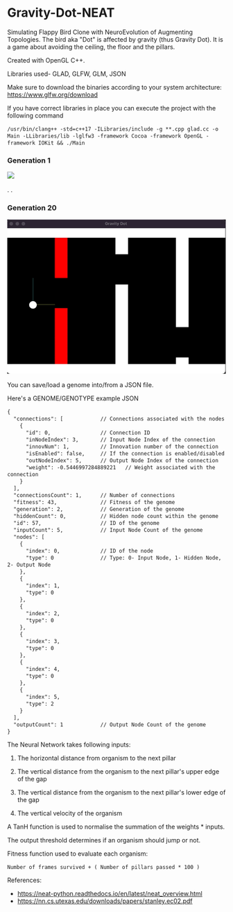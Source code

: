 # Gravity-Dot-NEAT

Simulating Flappy Bird Clone with NeuroEvolution of Augmenting Topologies. The  bird aka "Dot" is affected by gravity (thus Gravity Dot). It is a game about avoiding the ceiling, the floor and the pillars.

Created with OpenGL C++. 

Libraries used- GLAD, GLFW, GLM, JSON

Make sure to download the binaries according to your system architecture:
https://www.glfw.org/download

If you have correct libraries in place you can execute the project with the following command
```
/usr/bin/clang++ -std=c++17 -ILibraries/include -g **.cpp glad.cc -o Main -LLibraries/lib -lglfw3 -framework Cocoa -framework OpenGL -framework IOKit && ./Main
```


### Generation 1
![](https://github.com/iamnexxed/Gravity-Dot-NEAT/blob/main/Images/GravityDotCapture1.gif)

.
.

### Generation 20
![](https://github.com/iamnexxed/Gravity-Dot-NEAT/blob/main/Images/GravityDotCapture2.gif)

You can save/load a genome into/from a JSON file.

Here's a GENOME/GENOTYPE example JSON


```
{
  "connections": [            // Connections associated with the nodes
    {
      "id": 0,                // Connection ID
      "inNodeIndex": 3,       // Input Node Index of the connection
      "innovNum": 1,          // Innovation number of the connection
      "isEnabled": false,     // If the connection is enabled/disabled
      "outNodeIndex": 5,      // Output Node Index of the connection
      "weight": -0.5446997284889221   // Weight associated with the connection
    }
  ],
  "connectionsCount": 1,      // Number of connections
  "fitness": 43,              // Fitness of the genome
  "generation": 2,            // Generation of the genome
  "hiddenCount": 0,           // Hidden node count within the genome
  "id": 57,                   // ID of the genome       
  "inputCount": 5,            // Input Node Count of the genome
  "nodes": [
    {
      "index": 0,             // ID of the node
      "type": 0               // Type: 0- Input Node, 1- Hidden Node, 2- Output Node
    },
    {
      "index": 1,
      "type": 0
    },
    {
      "index": 2,
      "type": 0
    },
    {
      "index": 3,
      "type": 0
    },
    {
      "index": 4,
      "type": 0
    },
    {
      "index": 5,
      "type": 2
    }
  ],
  "outputCount": 1            // Output Node Count of the genome
}

```

The Neural Network takes following inputs:

1. The horizontal distance from organism to the next pillar

2. The vertical distance from the organism to the next pillar's upper edge of the gap

3. The vertical distance from the organism to the next pillar's lower edge of the gap

4. The vertical velocity of the organism


A TanH function is used to normalise the summation of the weights * inputs.


The output threshold determines if an organism should jump or not.


Fitness function used to evaluate each organism:
```
Number of frames survived + ( Number of pillars passed * 100 )
```

References:
- https://neat-python.readthedocs.io/en/latest/neat_overview.html
- https://nn.cs.utexas.edu/downloads/papers/stanley.ec02.pdf
